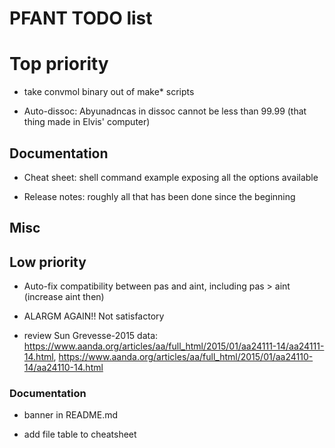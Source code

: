 # PFANT TODO list

# Top priority

- take convmol binary out of make* scripts

- Auto-dissoc: Abyunadncas in dissoc cannot be less than 99.99 (that thing made in Elvis' computer)

## Documentation

- Cheat sheet: shell command example exposing all the options available

- Release notes: roughly all that has been done since the beginning

## Misc

## Low priority

- Auto-fix compatibility between pas and aint, including pas > aint (increase aint then)

- ALARGM AGAIN!! Not satisfactory

- review Sun Grevesse-2015 data:
  https://www.aanda.org/articles/aa/full_html/2015/01/aa24111-14/aa24111-14.html,
  https://www.aanda.org/articles/aa/full_html/2015/01/aa24110-14/aa24110-14.html


### Documentation

- banner in README.md

- add file table to cheatsheet

